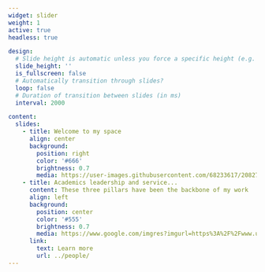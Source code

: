 ```yaml
---
widget: slider
weight: 1
active: true
headless: true

design:
  # Slide height is automatic unless you force a specific height (e.g. '400px')
  slide_height: ''
  is_fullscreen: false
  # Automatically transition through slides?
  loop: false
  # Duration of transition between slides (in ms)
  interval: 2000

content:
  slides:
    - title: Welcome to my space
      align: center
      background:
        position: right
        color: '#666'
        brightness: 0.7
        media: https://user-images.githubusercontent.com/68233617/208272639-6f9e3c6d-69a5-4212-b6be-f5ab4e71c1d3.mp4
    - title: Academics leadership and service...
      content: These three pillars have been the backbone of my work 
      align: left
      background:
        position: center
        color: '#555'
        brightness: 0.7
        media: https://www.google.com/imgres?imgurl=https%3A%2F%2Fwww.unlv.edu%2Fsites%2Fdefault%2Ffiles%2Fstyles%2F1140_width%2Fpublic%2Fpg_images%2F27%2FSLL-Heffernan-SL-Adaptation.png%3Fitok%3Da23TQtbM&imgrefurl=https%3A%2F%2Fwww.unlv.edu%2Fsll%2Fservice%2Facademic-service-learning&tbnid=LopYks22WhzgsM&vet=12ahUKEwjxo_3ZgoL8AhW5rXIEHcmfBJQQMygEegUIARDNAQ..i&docid=nKtI55yE3lKXmM&w=768&h=512&q=academics%2C%20leadership%20and%20service&client=safari&ved=2ahUKEwjxo_3ZgoL8AhW5rXIEHcmfBJQQMygEegUIARDNAQ
      link:
        text: Learn more
        url: ../people/
---
```

